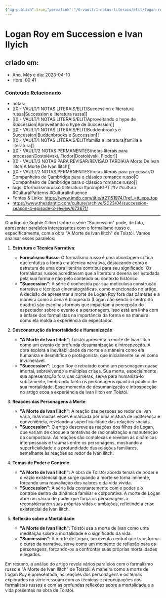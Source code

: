 ```yaml
---
{"dg-publish":true,"permalink":"/0-vault/1-notas-literais/elit/logan-roy-em-succession-e-ivan-ilyich/","tags":["formalismorusso","literatura","promptGPT","tv","cultura","CulturalPatterns","CulturalInfluence"],"dgHomeLink":true,"dgShowLocalGraph":true,"dgShowFileTree":true,"noteIcon":""}
---
```


# Logan Roy em Succession e Ivan Ilyich

## criado em: 
-  Ano, Mês e dia: 2023-04-10
- Hora: 00:41

### Conteúdo Relacionado
- notas: 
- [[0 - VAULT/1 NOTAS LITERAIS/ELIT/Succession e literatura russa\|Succession e literatura russa]]
- [[0 - VAULT/1 NOTAS LITERAIS/ELIT/Aproveitando o hype de Succession\|Aproveitando o hype de Succession]]
- [[0 - VAULT/1 NOTAS LITERAIS/ELIT/Buddenbrooks e Succession\|Buddenbrooks e Succession]]
- [[0 - VAULT/1 NOTAS LITERAIS/ELIT/família e literatura\|família e literatura]]
- [[0 - VAULT/2 NOTAS PERMANENTES/notas literais para processar/Dostoiévski, Fiodor\|Dostoiévski, Fiodor]]
- [[0 - VAULT/3 NOTAS PARA REVISAR/REVISÃO TARDIA/A Morte De Ivan Ilitch\|A Morte De Ivan Ilitch]]
- [[0 - VAULT/2 NOTAS PERMANENTES/notas literais para processar/O Companheiro de Cambridge para o clássico romance russo\|O Companheiro de Cambridge para o clássico romance russo]]
- tags: #formalismorusso  #literatura #promptGPT #tv #cultura #CulturalPatterns #CulturalInfluence
- Fontes & Links: https://www.imdb.com/title/tt21151974/?ref_=tt_eps_top
- https://www.theatlantic.com/culture/archive/2023/04/succession-season-4-episode-3-review/673671/
---
O artigo de Sophie Gilbert sobre a série "Succession" pode, de fato, apresentar paralelos interessantes com o formalismo russo e, especificamente, com a obra "A Morte de Ivan Ilitch" de Tolstói. Vamos analisar esses paralelos:

1. **Estrutura e Técnica Narrativa**:
   - **Formalismo Russo**: O formalismo russo é uma abordagem crítica que enfatiza a forma e a técnica narrativa, destacando como a estrutura de uma obra literária contribui para seu significado. Os formalistas russos acreditavam que a literatura deveria ser estudada pela sua forma e não pelo conteúdo ou contexto histórico.
   - **"Succession"**: A série é conhecida por sua meticulosa construção narrativa e técnicas cinematográficas, como mencionado no artigo. A decisão de apresentar a morte de Logan Roy fora das câmeras e a maneira como a cena é bloqueada (Logan não sendo o centro do quadro) são escolhas formais que impactam a percepção do espectador sobre o evento e a personagem. Isso está em linha com a ênfase dos formalistas na importância da forma e na maneira como ela molda a experiência do espectador.

2. **Desconstrução da Imortalidade e Humanização**:
   - **"A Morte de Ivan Ilitch"**: Tolstói apresenta a morte de Ivan Ilitch como um evento de profunda desumanização e introspecção. A obra explora a inevitabilidade da morte e a maneira como ela humaniza e desmitifica o protagonista, que inicialmente se vê como invulnerável.
   - **"Succession"**: Logan Roy é retratado como um personagem quase imortal, sobrevivendo a múltiplas crises. Sua morte, especialmente sua apresentação fora das câmeras, serve para humanizá-lo subitamente, lembrando tanto os personagens quanto o público de sua mortalidade. Esse momento de desumanização e introspecção no artigo ecoa a experiência de Ivan Ilitch em Tolstói.

3. **Reações das Personagens à Morte**:
   - **"A Morte de Ivan Ilitch"**: A reação das pessoas ao redor de Ivan varia, mas muitas vezes é marcada por uma mistura de indiferença e conveniência, revelando a superficialidade das relações sociais.
   - **"Succession"**: O artigo descreve as reações dos filhos de Logan, que variam de choque a tentativas de racionalização e manutenção da compostura. As reações são complexas e revelam as dinâmicas interpessoais e traumas entre os personagens, mostrando a superficialidade e a profundidade das relações familiares, semelhante às reações ao redor de Ivan Ilitch.

4. **Temas de Poder e Controle**:
   - **"A Morte de Ivan Ilitch"**: A obra de Tolstói aborda temas de poder e o vazio existencial que surge quando a morte se torna iminente, forçando uma reavaliação dos valores e da vida vivida.
   - **"Succession"**: A série lida constantemente com o poder e o controle dentro da dinâmica familiar e corporativa. A morte de Logan abre um vácuo de poder que força os personagens a reconsiderarem suas próprias vidas e ambições, refletindo a crise existencial de Ivan Ilitch.

5. **Reflexão sobre a Mortalidade**:
   - **"A Morte de Ivan Ilitch"**: Tolstói usa a morte de Ivan como uma meditação sobre a mortalidade e o significado da vida.
   - **"Succession"**: A morte de Logan, um evento central que transforma o curso da narrativa, serve como um momento de reflexão para os personagens, forçando-os a confrontar suas próprias mortalidades e legados.

Em resumo, a análise do artigo revela vários paralelos com o formalismo russo e "A Morte de Ivan Ilitch" de Tolstói. A maneira como a morte de Logan Roy é apresentada, as reações dos personagens e os temas explorados na série ressoam com as técnicas e preocupações dos formalistas russos e com as profundas reflexões sobre a mortalidade e a vida presentes na obra de Tolstói.